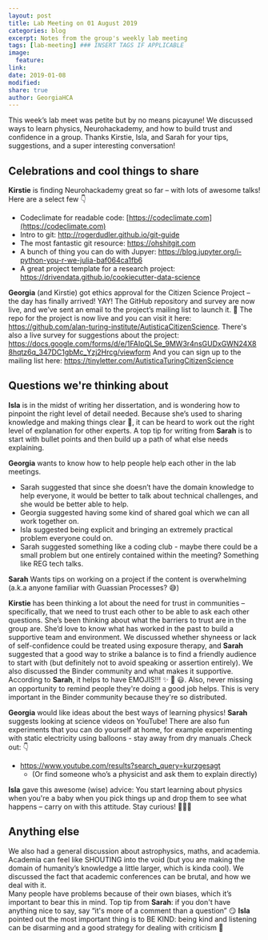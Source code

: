 ```yaml
---
layout: post
title: Lab Meeting on 01 August 2019 
categories: blog
excerpt: Notes from the group's weekly lab meeting
tags: [lab-meeting] ### INSERT TAGS IF APPLICABLE
image:
  feature:
link:
date: 2019-01-08 
modified:
share: true
author: GeorgiaHCA
---
```


This week’s lab meet was petite but by no means picayune! 
We discussed ways to learn physics, Neurohackademy, and how to build trust and confidence in a group. 
Thanks Kirstie, Isla, and Sarah for your tips, suggestions, and a super interesting conversation!

## Celebrations and cool things to share

**Kirstie** is finding Neurohackademy great so far – with lots of awesome talks! Here are a select few :point_down:
  * Codeclimate for readable code: [https://codeclimate.com](https://codeclimate.com)
  * Intro to git: http://rogerdudler.github.io/git-guide
  * The most fantastic git resource: https://ohshitgit.com
  * A bunch of thing you can do with Jupyer: https://blog.jupyter.org/i-python-you-r-we-julia-baf064ca1fb6
  * A great project template for a research project: https://drivendata.github.io/cookiecutter-data-science

**Georgia** (and Kirstie) got ethics approval for the Citizen Science Project – the day has finally arrived! YAY! 
The GitHub repository and survey are now live, and we’ve sent an email to the project’s mailing list to launch it. :rocket:
The repo for the project is now live and you can visit it here: https://github.com/alan-turing-institute/AutisticaCitizenScience.
There's also a live survey for suggestions about the project: https://docs.google.com/forms/d/e/1FAIpQLSe_9MW3r4nsGUDxGWN24X88hqtz6q_347DC1gbMc_Yzj2Hrcg/viewform
And you can sign up to the mailing list here: 
https://tinyletter.com/AutisticaTuringCitizenScience

## Questions we're thinking about

**Isla** is in the midst of writing her dissertation, and is wondering how to pinpoint the right level of detail needed.
Because she’s used to sharing knowledge and making things clear 🧡, it can be heard to work out the right level of explanation for other experts. 
A top tip for writing from **Sarah** is to start with bullet points and then build up a path of what else needs explaining.

**Georgia** wants to know how to help people help each other in the lab meetings.
  * Sarah suggested that since she doesn’t have the domain knowledge to help everyone, it would be better to talk about technical challenges, and she would be better able to help.
  * Georgia suggested having some kind of shared goal which we can all work together on. 
  * Isla suggested being explicit and bringing an extremely practical problem everyone could on.
  * Sarah  suggested something like a coding club - maybe there could be a small problem but one entirely contained within the meeting? Something like REG tech talks. 

**Sarah** Wants tips on working on a project if the content is overwhelming (a.k.a anyone familiar with Guassian Processes? :sweat_smile:)

**Kirstie** has been thinking a lot about the need for trust in communities – specifically, that we need to trust each other to be able to ask each other questions. 
She’s been thinking about what the barriers to trust are in the group are. She’d love to know what has worked in the past to build a supportive team and environment.
We discussed whether shyneess or lack of self-confidence could be treated using exposure therapy, and **Sarah** suggested that a good way to strike a balance is to find a friendly audience to start with (but definitely not to avoid speaking or assertion entirely).
We also discussed the Binder community and what makes it supportive. According to **Sarah**, it helps to have EMOJIS!!! :sparkles: :sparkling_heart: :smiley:.
Also, never missing an opportunity to remind people they're doing a good job helps. This is very important in the Binder community because they're so distributed.

**Georgia** would like ideas about the best ways of learning physics!
**Sarah** suggests looking at science videos on YouTube! There are also fun experiments that you can do yourself at home, for example experimenting with static electricity using balloons - stay away from dry manuals
.Check out: :point_down:
  * https://www.youtube.com/results?search_query=kurzgesagt 
	* (Or find someone who’s a physicist and ask them to explain directly)

**Isla** gave this awesome (wise) advice: You start learning about physics when you're a baby when you pick things up and drop them to see what happens – carry on with this attitude. Stay curious! :baby::woman::older_woman:

## Anything else

We also had a general discussion about astrophysics, maths, and academia. 
Academia can feel like SHOUTING into the void (but you are making the domain of humanity’s knowledge a little larger, which is kinda cool).
We discussed the fact that academic conferences can be brutal, and how we deal with it.  
Many people have problems because of their own biases, which it’s important to bear this in mind.
Top tip from **Sarah**: if you don't have anything nice to say, say “it's more of a comment than a question” :smirk:
**Isla** pointed out the most important thing is to BE KIND: being kind and listening can be disarming and a good strategy for dealing with criticism :revolving_hearts:

